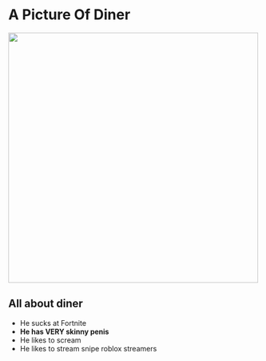 <!DOCTYPE html>

<html>

<h1>A Picture Of Diner</h1>

<img src=https://steamuserimages-a.akamaihd.net/ugc/951853498850044769/CF2A1AEBBD518ECC2242134ACCDA486D32E4EFBC/ width="500">

<h2>All about diner</h2>

<ul>
<li>He sucks at Fortnite</li>
  <li><strong>He has VERY skinny penis</strong></li>
<li>He likes to scream </li>
<li>He likes to stream snipe roblox streamers</li>

</ul>











</html>

